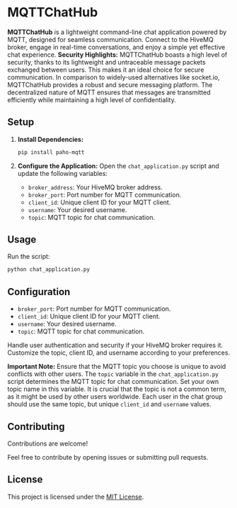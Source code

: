 # MQTTChatHub

**MQTTChatHub** is a lightweight command-line chat application powered by MQTT, designed for seamless communication. Connect to the HiveMQ broker, engage in real-time conversations, and enjoy a simple yet effective chat experience.
**Security Highlights:**
MQTTChatHub boasts a high level of security, thanks to its lightweight and untraceable message packets exchanged between users. This makes it an ideal choice for secure communication. In comparison to widely-used alternatives like socket.io, MQTTChatHub provides a robust and secure messaging platform. The decentralized nature of MQTT ensures that messages are transmitted efficiently while maintaining a high level of confidentiality.

## Setup

1. **Install Dependencies:**
    ```bash
    pip install paho-mqtt
    ```

2. **Configure the Application:**
    Open the `chat_application.py` script and update the following variables:
    - `broker_address`: Your HiveMQ broker address.
    - `broker_port`: Port number for MQTT communication.
    - `client_id`: Unique client ID for your MQTT client.
    - `username`: Your desired username.
    - `topic`: MQTT topic for chat communication.

## Usage

Run the script:
```bash
python chat_application.py 
```
## Configuration

- `broker_port`: Port number for MQTT communication.
- `client_id`: Unique client ID for your MQTT client.
- `username`: Your desired username.
- `topic`: MQTT topic for chat communication.

Handle user authentication and security if your HiveMQ broker requires it. Customize the topic, client ID, and username according to your preferences.

**Important Note:** Ensure that the MQTT topic you choose is unique to avoid conflicts with other users. The `topic` variable in the `chat_application.py` script determines the MQTT topic for chat communication. Set your own topic name in this variable. It is crucial that the topic is not a common term, as it might be used by other users worldwide. Each user in the chat group should use the same topic, but unique `client_id` and `username` values.


## Contributing

Contributions are welcome! 

Feel free to contribute by opening issues or submitting pull requests.

## License

This project is licensed under the [MIT License](LICENSE).
